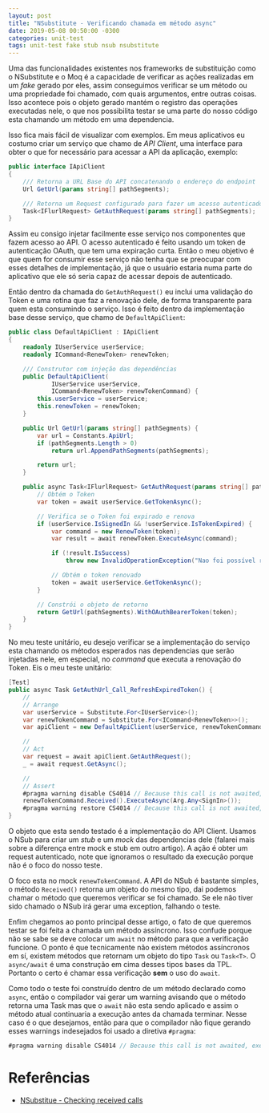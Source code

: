 ```yaml
---
layout: post
title: "NSubstitute - Verificando chamada em método async"
date: 2019-05-08 00:50:00 -0300
categories: unit-test
tags: unit-test fake stub nsub nsubstitute
---
```


Uma das funcionalidades existentes nos frameworks de substituição como o NSubstitute e o Moq é a capacidade de verificar as ações realizadas em um _fake_ gerado por eles, assim conseguimos verificar se um método ou uma propriedade foi chamado, com quais argumentos, entre outras coisas. Isso acontece pois o objeto gerado mantém o registro das operações executadas nele, o que nos possibilita testar se uma parte do nosso código esta chamando um método em uma dependencia.

Isso fica mais fácil de visualizar com exemplos. Em meus aplicativos eu costumo criar um serviço que chamo de _API Client_, uma interface para obter o que for necessário para acessar a API da aplicação, exemplo:

```csharp
public interface IApiClient
{
    /// Retorna a URL Base do API concatenando o endereço do endpoint
    Url GetUrl(params string[] pathSegments);

    /// Retorna um Request configurado para fazer um acesso autenticado ao API
    Task<IFlurlRequest> GetAuthRequest(params string[] pathSegments);
}
```

Assim eu consigo injetar facilmente esse serviço nos componentes que fazem acesso ao API. O acesso autenticado é feito usando um token de autenticação OAuth, que tem uma expiração curta. Então o meu objetivo é que quem for consumir esse serviço não tenha que se preocupar com esses detalhes de implementação, já que o usuário estaria numa parte do aplicativo que ele só seria capaz de acessar depois de autenticado.

Então dentro da chamada do `GetAuthRequest()` eu inclui uma validação do Token e uma rotina que faz a renovação dele, de forma transparente para quem esta consumindo o serviço. Isso é feito dentro da implementação base desse serviço, que chamo de `DefaultApiClient`:

```csharp
public class DefaultApiClient : IApiClient
{
    readonly IUserService userService;
    readonly ICommand<RenewToken> renewToken;

    /// Construtor com injeção das dependências
    public DefaultApiClient(
            IUserService userService, 
            ICommand<RenewToken> renewTokenCommand) {
        this.userService = userService;
        this.renewToken = renewToken;
    }

    public Url GetUrl(params string[] pathSegments) {
        var url = Constants.ApiUrl;
        if (pathSegments.Length > 0)
            return url.AppendPathSegments(pathSegments);

        return url;
    }

    public async Task<IFlurlRequest> GetAuthRequest(params string[] pathSegments) {
        // Obtém o Token
        var token = await userService.GetTokenAsync();

        // Verifica se o Token foi expirado e renova
        if (userService.IsSignedIn && !userService.IsTokenExpired) {
            var command = new RenewToken(token);
            var result = await renewToken.ExecuteAsync(command);

            if (!result.IsSuccess) 
                throw new InvalidOperationException("Nao foi possível renovar o Token de autenticação do usuário.");

            // Obtém o token renovado
            token = await userService.GetTokenAsync();
        }

        // Constrói o objeto de retorno
        return GetUrl(pathSegments).WithOAuthBearerToken(token);
    }
}
```

No meu teste unitário, eu desejo verificar se a implementação do serviço esta chamando os métodos esperados nas dependencias que serão injetadas nele, em especial, no _command_ que executa a renovação do Token. Eis o meu teste unitário:

```csharp
[Test]
public async Task GetAuthUrl_Call_RefreshExpiredToken() {
    //
    // Arrange
    var userService = Substitute.For<IUserService>();
    var renewTokenCommand = Substitute.For<ICommand<RenewToken>>();
    var apiClient = new DefaultApiClient(userService, renewTokenCommand);

    //
    // Act
    var request = await apiClient.GetAuthRequest();
    _ = await request.GetAsync();

    //
    // Assert
    #pragma warning disable CS4014 // Because this call is not awaited, execution of the current method continues before the call is completed
    renewTokenCommand.Received().ExecuteAsync(Arg.Any<SignIn>());
    #pragma warning restore CS4014 // Because this call is not awaited, execution of the current method continues before the call is completed
}
```

O objeto que esta sendo testado é a implementação do API Client. Usamos o NSub para criar um _stub_ e um _mock_ das dependencias dele (falarei mais sobre a diferença entre mock e stub em outro artigo). A ação é obter um request autenticado, note que ignoramos o resultado da execução porque não é o foco do nosso teste.

O foco esta no mock `renewTokenCommand`. A API do NSub é bastante simples, o método `Received()` retorna um objeto do mesmo tipo, dai podemos chamar o método que queremos verificar se foi chamado. Se ele não tiver sido chamado o NSub irá gerar uma exception, falhando o teste.

Enfim chegamos ao ponto principal desse artigo, o fato de que queremos testar se foi feita a chamada um método assíncrono. Isso confude porque não se sabe se deve colocar um `await` no método para que a verificação funcione. O ponto é que tecnicamente não existem métodos assíncronos em sí, existem métodos que retornam um objeto do tipo `Task` ou `Task<T>`. O `async/await` é uma construção em cima desses tipos bases da TPL. Portanto o certo é chamar essa verificação **sem** o uso do `await`.

Como todo o teste foi construído dentro de um método declarado como `async`, então o compilador vai gerar um warning avisando que o método retorna uma Task mas que o `await` não esta sendo aplicado e assim o método atual continuaria a execução antes da chamada terminar. Nesse caso é o que desejamos, então para que o compilador não fique gerando esses warnings indesejados foi usado a diretiva `#pragma`:

```csharp
#pragma warning disable CS4014 // Because this call is not awaited, execution of the current method continues before the call is completed
```

# Referências
* [NSubstitue - Checking received calls](https://nsubstitute.github.io/help/received-calls/)